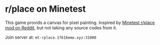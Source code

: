 # r/place on Minetest

This game provids a canvas for pixel painting. Inspired by [Minetest r/place mod on Reddit](https://www.reddit.com/r/Minetest/comments/1608nhe/minetest_rplace_mod/), but not taking any source codes from it.


Join server at: `mt-rplace.1f616emo.xyz:31000`
